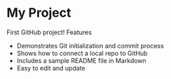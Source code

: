 # My Project
First GitHub project!
Features
- Demonstrates Git initialization and commit process
- Shows how to connect a local repo to GitHub
- Includes a sample README file in Markdown
- Easy to edit and update